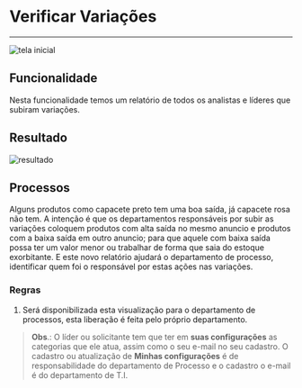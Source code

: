 # Verificar Variações
---

![tela inicial](http://developers.connectparts.com.br/imagens/verificarVariacoes01.png)

## Funcionalidade

Nesta funcionalidade temos um relatório de todos os analistas e líderes que subiram variações.

## Resultado

![resultado](http://developers.connectparts.com.br/imagens/verificarVariacoes02.png)

## Processos

Alguns produtos como capacete preto tem uma boa saída, já capacete rosa não tem. A intenção é que os departamentos responsáveis por subir as variações coloquem produtos com alta saída no mesmo anuncio e produtos com a baixa saída em outro anuncio; para que aquele com baixa saída possa ter um valor menor ou trabalhar de forma que saia do estoque exorbitante. E este novo relatório ajudará o departamento de processo, identificar quem foi o responsável por estas ações nas variações.

### Regras

1. Será disponibilizada esta visualização para o departamento de processos, esta liberação é feita pelo próprio departamento.

> **Obs**.: O líder ou solicitante tem que ter em **suas configurações** as categorias que ele atua, assim como o seu e-mail no seu cadastro. O cadastro ou atualização de **Minhas configurações** é de responsabilidade do departamento de Processo e o cadastro o e-mail é do departamento de T.I.


